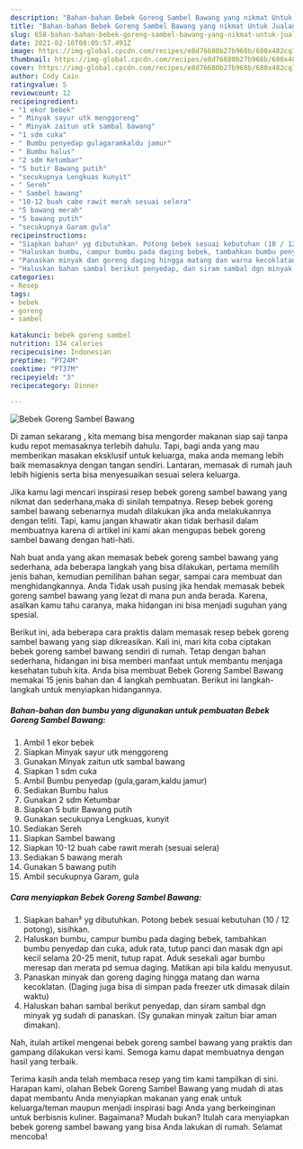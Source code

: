 ```yaml
---
description: "Bahan-bahan Bebek Goreng Sambel Bawang yang nikmat Untuk Jualan"
title: "Bahan-bahan Bebek Goreng Sambel Bawang yang nikmat Untuk Jualan"
slug: 658-bahan-bahan-bebek-goreng-sambel-bawang-yang-nikmat-untuk-jualan
date: 2021-02-16T08:05:57.491Z
image: https://img-global.cpcdn.com/recipes/e8d76680b27b968b/680x482cq70/bebek-goreng-sambel-bawang-foto-resep-utama.jpg
thumbnail: https://img-global.cpcdn.com/recipes/e8d76680b27b968b/680x482cq70/bebek-goreng-sambel-bawang-foto-resep-utama.jpg
cover: https://img-global.cpcdn.com/recipes/e8d76680b27b968b/680x482cq70/bebek-goreng-sambel-bawang-foto-resep-utama.jpg
author: Cody Cain
ratingvalue: 5
reviewcount: 12
recipeingredient:
- "1 ekor bebek"
- " Minyak sayur utk menggoreng"
- " Minyak zaitun utk sambal bawang"
- "1 sdm cuka"
- " Bumbu penyedap gulagaramkaldu jamur"
- " Bumbu halus"
- "2 sdm Ketumbar"
- "5 butir Bawang putih"
- "secukupnya Lengkuas kunyit"
- " Sereh"
- " Sambel bawang"
- "10-12 buah cabe rawit merah sesuai selera"
- "5 bawang merah"
- "5 bawang putih"
- "secukupnya Garam gula"
recipeinstructions:
- "Siapkan bahan² yg dibutuhkan. Potong bebek sesuai kebutuhan (10 / 12 potong), sisihkan."
- "Haluskan bumbu, campur bumbu pada daging bebek, tambahkan bumbu penyedap dan cuka, aduk rata, tutup panci dan masak dgn api kecil selama 20-25 menit, tutup rapat. Aduk sesekali agar bumbu meresap dan merata pd semua daging. Matikan api bila kaldu menyusut."
- "Panaskan minyak dan goreng daging hingga matang dan warna kecoklatan. (Daging juga bisa di simpan pada freezer utk dimasak dilain waktu)"
- "Haluskan bahan sambal berikut penyedap, dan siram sambal dgn minyak yg sudah di panaskan. (Sy gunakan minyak zaitun biar aman dimakan)."
categories:
- Resep
tags:
- bebek
- goreng
- sambel

katakunci: bebek goreng sambel 
nutrition: 134 calories
recipecuisine: Indonesian
preptime: "PT24M"
cooktime: "PT37M"
recipeyield: "3"
recipecategory: Dinner

---
```



![Bebek Goreng Sambel Bawang](https://img-global.cpcdn.com/recipes/e8d76680b27b968b/680x482cq70/bebek-goreng-sambel-bawang-foto-resep-utama.jpg)

Di zaman  sekarang , kita memang bisa mengorder makanan siap saji tanpa kudu repot memasaknya terlebih dahulu. Tapi, bagi anda yang mau memberikan masakan eksklusif untuk keluarga, maka anda memang lebih baik memasaknya dengan tangan sendiri. Lantaran, memasak di rumah jauh lebih higienis serta bisa menyesuaikan sesuai selera keluarga.

Jika kamu lagi mencari inspirasi resep bebek goreng sambel bawang yang nikmat dan sederhana,maka di sinilah tempatnya. Resep bebek goreng sambel bawang  sebenarnya mudah dilakukan jika anda melakukannya dengan teliti. Tapi, kamu jangan khawatir akan tidak berhasil dalam membuatnya 
karena di artikel ini kami akan mengupas bebek goreng sambel bawang dengan hati-hati.  



Nah buat anda yang akan memasak bebek goreng sambel bawang yang sederhana, ada beberapa langkah yang bisa dilakukan, pertama memilih jenis bahan, kemudian pemilihan bahan segar, sampai cara membuat dan menghidangkannya. Anda Tidak usah pusing jika hendak memasak bebek goreng sambel bawang yang lezat di mana pun anda berada. Karena, asalkan kamu  tahu caranya, maka hidangan ini bisa menjadi suguhan yang spesial.

Berikut ini, ada beberapa cara praktis  dalam memasak resep bebek goreng sambel bawang yang siap dikreasikan. Kali ini, mari kita coba ciptakan bebek goreng sambel bawang sendiri di rumah. Tetap dengan bahan sederhana, hidangan ini bisa memberi manfaat untuk membantu menjaga kesehatan tubuh kita. Anda bisa membuat Bebek Goreng Sambel Bawang memakai 15 jenis bahan dan 4 langkah pembuatan. Berikut ini langkah-langkah untuk menyiapkan hidangannya.

<!--inarticleads1-->

##### Bahan-bahan dan bumbu yang digunakan untuk pembuatan Bebek Goreng Sambel Bawang:

1. Ambil 1 ekor bebek
1. Siapkan  Minyak sayur utk menggoreng
1. Gunakan  Minyak zaitun utk sambal bawang
1. Siapkan 1 sdm cuka
1. Ambil  Bumbu penyedap (gula,garam,kaldu jamur)
1. Sediakan  Bumbu halus
1. Gunakan 2 sdm Ketumbar
1. Siapkan 5 butir Bawang putih
1. Gunakan secukupnya Lengkuas, kunyit
1. Sediakan  Sereh
1. Siapkan  Sambel bawang
1. Siapkan 10-12 buah cabe rawit merah (sesuai selera)
1. Sediakan 5 bawang merah
1. Gunakan 5 bawang putih
1. Ambil secukupnya Garam, gula




<!--inarticleads2-->

##### Cara menyiapkan Bebek Goreng Sambel Bawang:

1. Siapkan bahan² yg dibutuhkan. Potong bebek sesuai kebutuhan (10 / 12 potong), sisihkan.
1. Haluskan bumbu, campur bumbu pada daging bebek, tambahkan bumbu penyedap dan cuka, aduk rata, tutup panci dan masak dgn api kecil selama 20-25 menit, tutup rapat. Aduk sesekali agar bumbu meresap dan merata pd semua daging. Matikan api bila kaldu menyusut.
1. Panaskan minyak dan goreng daging hingga matang dan warna kecoklatan. (Daging juga bisa di simpan pada freezer utk dimasak dilain waktu)
1. Haluskan bahan sambal berikut penyedap, dan siram sambal dgn minyak yg sudah di panaskan. (Sy gunakan minyak zaitun biar aman dimakan).




Nah, itulah artikel mengenai  bebek goreng sambel bawang  yang praktis dan gampang dilakukan versi kami. Semoga kamu dapat membuatnya dengan hasil yang terbaik. 

Terima kasih anda telah membaca resep yang tim kami tampilkan di sini. Harapan kami, olahan  Bebek Goreng Sambel Bawang yang mudah di atas dapat membantu Anda menyiapkan makanan yang enak untuk keluarga/teman maupun menjadi inspirasi bagi Anda yang berkeinginan untuk berbisnis kuliner. Bagaimana? Mudah bukan? Itulah cara menyiapkan bebek goreng sambel bawang yang bisa Anda lakukan di rumah. Selamat mencoba!

